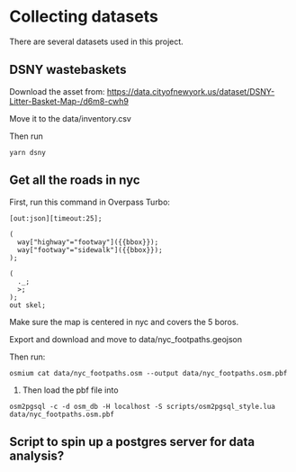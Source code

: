 
# Collecting datasets

There are several datasets used in this project.


## DSNY wastebaskets

Download the asset from:
https://data.cityofnewyork.us/dataset/DSNY-Litter-Basket-Map-/d6m8-cwh9

Move it to the data/inventory.csv

Then run

```
yarn dsny
```


## Get all the roads in nyc

First, run this command in Overpass Turbo:

```
[out:json][timeout:25];

(
  way["highway"="footway"]({{bbox}});
  way["footway"="sidewalk"]({{bbox}});
);

(
  ._;
  >;
);
out skel;
```

Make sure the map is centered in nyc and covers the 5 boros.


Export and download and move to data/nyc_footpaths.geojson

Then run:
```
osmium cat data/nyc_footpaths.osm --output data/nyc_footpaths.osm.pbf

```

1. Then load the pbf file into

```
osm2pgsql -c -d osm_db -H localhost -S scripts/osm2pgsql_style.lua data/nyc_footpaths.osm.pbf
```




## Script to spin up a postgres server for data analysis?
